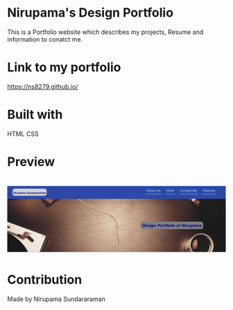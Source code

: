 # Nirupama's Design Portfolio

This is a Portfolio website which describes my projects, Resume and information to conatct me.

# Link to my portfolio
https://ns8279.github.io/

# Built with 
HTML
CSS

# Preview
# ![Alt text](./assets/images/read_me.png?raw=true "Title")

# Contribution
Made by Nirupama Sundararaman

